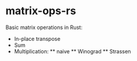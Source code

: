 # matrix-ops-rs
Basic matrix operations in Rust:
* In-place transpose
* Sum
* Multiplication:
** naive
** Winograd
** Strassen
